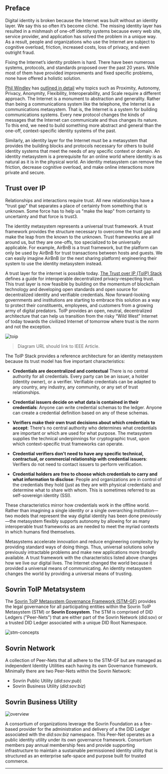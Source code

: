 ## Preface
Digital identity is broken because the Internet was built without an identity layer. We say this so often it’s become cliché. The missing identity layer has resulted in a mishmash of one-off identity systems because every web site, service provider, and application has solved the problem in a unique way. As a result, people and organizations who use the Internet are subject to cognitive overload, friction, increased costs, loss of privacy, and even outright fraud.

Fixing the Internet’s identity problem is hard. There have been numerous systems, protocols, and standards proposed over the past 20 years. While most of them have provided improvements and fixed specific problems, none have offered a holistic solution.

[Phil Windley](http://phil.windley.org/) has [outlined in detail](https://www.windley.com/archives/2019/08/life-like_identity_why_the_internet_needs_an_identity_metasystem.shtml) why topics such as Proximity, Autonomy, Privacy, Anonymity, Flexibility, Interoperability, and Scale require a different approach. The Internet is a monument to abstraction and generality. Rather than being a communications system like the telephone, the Internet is a communications metasystem. That is, the Internet is a system for building communications systems. Every new protocol changes the kinds of messages that the Internet can communicate and thus changes its nature. To this end, we need to build something more abstract and general than the one-off, context-specific identity systems of the past.

Similarly, an identity layer for the Internet must be a metasystem that provides the building blocks and protocols necessary for others to build identity systems that meet the needs of any specific context or domain. An identity metasystem is a prerequisite for an online world where identity is as natural as it is in the physical world. An identity metasystem can remove the friction, decrease cognitive overload, and make online interactions more private and secure.

## Trust over IP
Relationships and interactions require trust. All new relationships have a "trust gap" that separates a place of certainty from something that is unknown. Some force has to help us "make the leap" from certainty to uncertainty and that force is trust3.

The identity metasystem represents a universal trust framework. A trust framework provides the structure necessary to overcome the trust gap and make the leap from the known to the unknown. Trust frameworks are all around us, but they are one-offs, too specialized to be universally applicable. For example, AirBnB is a trust framework, but the platform can only be used by AirBnB for trust transactions between hosts and guests. We can easily imagine AirBnB (or the next sharing platform) engineering their system to use the identity metasystem instead.

A trust layer for the internet is possible today. [The Trust over IP  (ToIP) Stack](http://IEE-Article--ToDO) defines a guide for interoperable decentralized privacy-respecting trust. This trust layer is now feasible by building on the momentum of blockchain technology and developing open standards and open source for decentralized identity and verifiable credentials. Now forward-looking governments and institutions are starting to embrace
this solution as a way to protect their constituents, employees, and customers from a growing army of digital predators. ToIP provides an open, neutral, decentralized architecture that can help us transition from the risky “Wild West” Internet of today towards the civilized Internet of tomorrow where trust is the norm and not the exception.

![toip](../img/toip.png)
>Diagram URL should link to IEEE Article.

The ToIP Stack provides a reference architecture for an identity metasystem because its trust model has five important characteristics:

* **Credentials are decentralized and contextual** There is no central authority for all credentials. Every party can be an issuer, a holder (identity owner), or a verifier. Verifiable credentials can be adapted to any country, any industry, any community, or any set of trust relationships.

* **Credential issuers decide on what data is contained in their credentials**: Anyone can write credential schemas to the ledger. Anyone can create a credential definition based on any of these schemas.

* **Verifiers make their own trust decisions about which credentials to accept**: There's no central authority who determines what credentials are important or which are used for what purpose. The metasystem supplies the technical underpinnings for cryptographic trust, upon which context-specific trust frameworks can operate.

* **Credential verifiers don't need to have any specific technical, contractual, or commercial relationship with credential issuers**: Verifiers do not need to contact issuers to perform verification.

* **Credential holders are free to choose which credentials to carry and what information to disclose**: People and organizations are in control of the credentials they hold (just as they are with physical credentials) and determine what to share with whom. This is sometimes referred to as self-sovereign identity (SSI).

These characteristics mirror how credentials work in the offline world. Rather than imagining a single identity or a single overarching institution—two models that represent the way digital identity has been done previously—the metasystem flexibly supports autonomy by allowing for as many interoperable trust frameworks as are needed to meet the myriad contexts in which humans find themselves.

Metasystems accelerate innovation and reduce engineering complexity by providing standard ways of doing things. Thus, universal solutions solve previously intractable problems and make new applications more broadly available. A trust framework with the characteristics listed above changes how we live our digital lives. The Internet changed the world because it provided a universal means of communicating. An identity metasystem changes the world by providing a universal means of trusting.

## Sovrin ToIP Metatsystem
The [Sovrin ToIP Metasystem Governance Framework (STM-GF)]() provides the legal governance for all participating entities within the Sovrin ToIP Metasystem (STM) or **Sovrin Ecosystem**. The STM is comprised of DID Ledgers ("Peer-Nets") that are either part of the Sovrin Network (did:sov) or a trusted DID Ledger associated with a unique DID Root Namespace.

![stm-concepts](../img/stm-concepts.png)

## Sovrin Network
A collection of Peer-Nets that all adhere to the STM-GF but are managed as independent Identity Utilities each having its own Governance framework. Minimally there are two Peer-Nets within the Sovrin Network:

* Sovrin Public Utility (*did:sov:pub*)
* Sovrin Business Utility (*did:sov:biz*)

## Sovrin Business Utility

![overview](./img/sov-toip-metasystem-biz.png)

A consortium of organizations leverage the Sovrin Foundation as a fee-based provider for the administration and delivery of a the DID Ledger associated with the *did:sov:biz* namespace. This Peer-Net  operates as a public identity utility under its own governance framework. Consortium members pay annual membership fees and provide supporting infrastructure to maintain a sustainable permissioned identity utility that is structured as an enterprise safe-space and  purpose built for trusted commerce.



----
